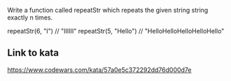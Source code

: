 Write a function called repeatStr which repeats the given string string exactly n times.

repeatStr(6, "I") // "IIIIII"
repeatStr(5, "Hello") // "HelloHelloHelloHelloHello"

## Link to kata
https://www.codewars.com/kata/57a0e5c372292dd76d000d7e